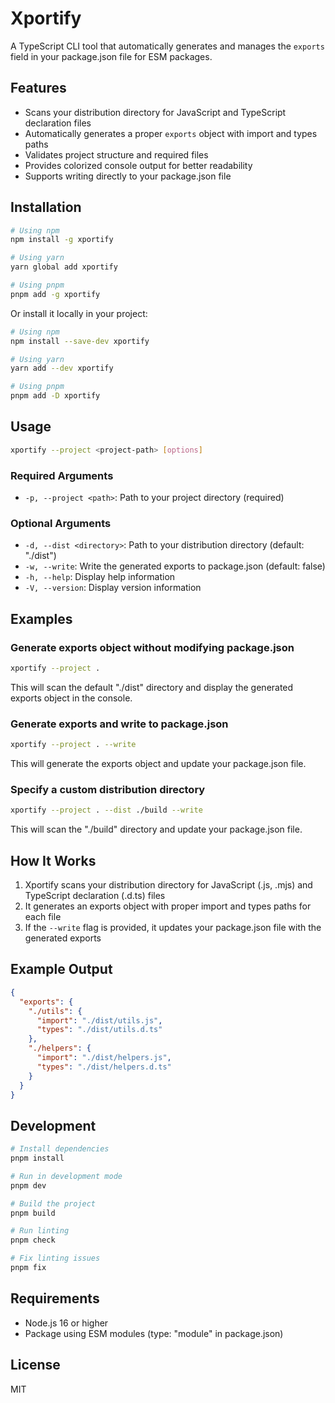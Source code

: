 # Xportify

A TypeScript CLI tool that automatically generates and manages the `exports` field in your package.json file for ESM packages.

## Features

- Scans your distribution directory for JavaScript and TypeScript declaration files
- Automatically generates a proper `exports` object with import and types paths
- Validates project structure and required files
- Provides colorized console output for better readability
- Supports writing directly to your package.json file

## Installation

```bash
# Using npm
npm install -g xportify

# Using yarn
yarn global add xportify

# Using pnpm
pnpm add -g xportify
```

Or install it locally in your project:

```bash
# Using npm
npm install --save-dev xportify

# Using yarn
yarn add --dev xportify

# Using pnpm
pnpm add -D xportify
```

## Usage

```bash
xportify --project <project-path> [options]
```

### Required Arguments

- `-p, --project <path>`: Path to your project directory (required)

### Optional Arguments

- `-d, --dist <directory>`: Path to your distribution directory (default: "./dist")
- `-w, --write`: Write the generated exports to package.json (default: false)
- `-h, --help`: Display help information
- `-V, --version`: Display version information

## Examples

### Generate exports object without modifying package.json

```bash
xportify --project .
```

This will scan the default "./dist" directory and display the generated exports object in the console.

### Generate exports and write to package.json

```bash
xportify --project . --write
```

This will generate the exports object and update your package.json file.

### Specify a custom distribution directory

```bash
xportify --project . --dist ./build --write
```

This will scan the "./build" directory and update your package.json file.

## How It Works

1. Xportify scans your distribution directory for JavaScript (.js, .mjs) and TypeScript declaration (.d.ts) files
2. It generates an exports object with proper import and types paths for each file
3. If the `--write` flag is provided, it updates your package.json file with the generated exports

## Example Output

```json
{
  "exports": {
    "./utils": {
      "import": "./dist/utils.js",
      "types": "./dist/utils.d.ts"
    },
    "./helpers": {
      "import": "./dist/helpers.js",
      "types": "./dist/helpers.d.ts"
    }
  }
}
```

## Development

```bash
# Install dependencies
pnpm install

# Run in development mode
pnpm dev

# Build the project
pnpm build

# Run linting
pnpm check

# Fix linting issues
pnpm fix
```

## Requirements

- Node.js 16 or higher
- Package using ESM modules (type: "module" in package.json)

## License

MIT
